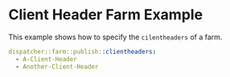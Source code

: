 # Client Header Farm Example

This example shows how to specify the `cilentheaders` of a farm. 

```yaml
dispatcher::farm::publish::clientheaders:
  - A-Client-Header
  - Another-Client-Header
```
